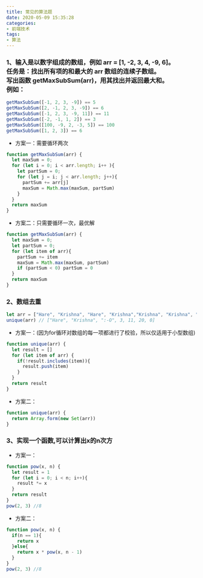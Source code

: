 ```yaml
---
title: 常见的算法题
date: 2020-05-09 15:35:28
categories:
- 前端技术
tags:
- 算法
---
```

### 1、输入是以数字组成的数组，例如 arr = [1, -2, 3, 4, -9, 6]。</br>任务是：找出所有项的和最大的 arr 数组的连续子数组。</br>写出函数 getMaxSubSum(arr)，用其找出并返回最大和。</br>例如：
```js
getMaxSubSum([-1, 2, 3, -9]) == 5
getMaxSubSum([2, -1, 2, 3, -9]) == 6
getMaxSubSum([-1, 2, 3, -9, 11]) == 11
getMaxSubSum([-2, -1, 1, 2]) == 3
getMaxSubSum([100, -9, 2, -3, 5]) == 100
getMaxSubSum([1, 2, 3]) == 6
```
- 方案一：需要循环两次
```js
function getMaxSubSum(arr) {
  let maxSum = 0;
  for (let i = 0; i < arr.length; i++ ){
    let partSum = 0;
    for (let j = i; j < arr.length; j++){
      partSum += arr[j]
      maxSum = Math.max(maxSum, partSum)
    }
  }
  return maxSum
}
```
- 方案二：只需要循环一次，最优解
```js
function getMaxSubSum(arr) {
  let maxSum = 0;
  let partSum = 0;
  for (let item of arr){
    partSum += item
    maxSum = Math.max(maxSum, partSum)
    if (partSum < 0) partSum = 0
  }
  return maxSum
}
```

### 2、数组去重
```js
let arr = ["Hare", "Krishna", "Hare", "Krishna","Krishna", "Krishna", "Hare", "Hare", ":-O", 3, 11, 20, 11, 0, 3]
unique(arr) // ["Hare", "Krishna", ":-O", 3, 11, 20, 0]
```
- 方案一：(因为for循环对数组的每一项都进行了校验，所以仅适用于小型数组)
```js
function unique(arr) {
  let result = []
  for (let item of arr) {
    if(!result.includes(item)){
      result.push(item)
    }
  }
  return result
}
```
- 方案二：
```js
function unique(arr) {
  return Array.form(new Set(arr))
}
```

### 3、实现一个函数,可以计算出x的n次方
- 方案一：
```js
function pow(x, n) {
  let result = 1
  for (let i = 0; i < n; i++){
    result *= x
  }
  return result
}
pow(2, 3) //8
```
- 方案二：
```js
function pow(x, n) {
  if(n == 1){
    return x
  }else{
    return x * pow(x, n - 1)
  }
}
pow(2, 3) //8
```